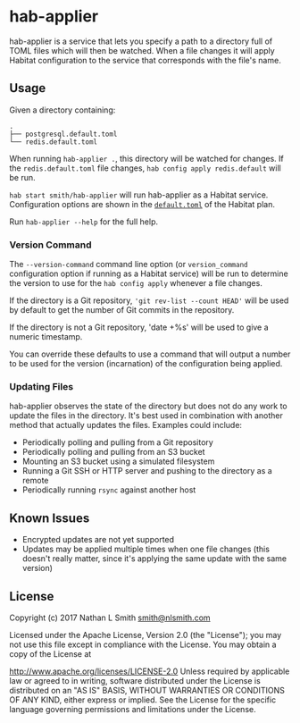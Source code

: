 # hab-applier

hab-applier is a service that lets you specify a path to a directory full of
TOML files which will then be watched. When a file changes it will apply
Habitat configuration to the service that corresponds with the file's name.

## Usage

Given a directory containing:

```
.
├── postgresql.default.toml
└── redis.default.toml
```

When running `hab-applier .`, this directory will be watched for changes. If
the `redis.default.toml` file changes, `hab config apply redis.default` will be
run.

`hab start smith/hab-applier` will run hab-applier as a Habitat service.
Configuration options are shown in the [`default.toml`](habitat/default.toml)
of the Habitat plan.

Run `hab-applier --help` for the full help.

### Version Command

The `--version-command` command line option (or `version_command` configuration
option if running as a Habitat service) will be run to determine the version to
use for the `hab config apply` whenever a file changes.

If the directory is a Git repository, `'git rev-list --count HEAD'` will be
used by default to get the number of Git commits in the repository.

If the directory is not a Git repository, 'date +%s' will be used to give a
numeric timestamp.

You can override these defaults to use a command that will output a number to
be used for the version (incarnation) of the configuration being applied.

### Updating Files

hab-applier observes the state of the directory but does not do any work to
update the files in the directory. It's best used in combination with another
method that actually updates the files. Examples could include:

* Periodically polling and pulling from a Git repository
* Periodically polling and pulling from an S3 bucket
* Mounting an S3 bucket using a simulated filesystem
* Running a Git SSH or HTTP server and pushing to the directory as a remote
* Periodically running `rsync` against another host

## Known Issues

* Encrypted updates are not yet supported
* Updates may be applied multiple times when one file changes (this doesn't
  really matter, since it's applying the same update with the same version)

## License

Copyright (c) 2017 Nathan L Smith <smith@nlsmith.com>

Licensed under the Apache License, Version 2.0 (the "License"); you may not use this file except in compliance with the License. You may obtain a copy of the License at

 http://www.apache.org/licenses/LICENSE-2.0
Unless required by applicable law or agreed to in writing, software distributed under the License is distributed on an "AS IS" BASIS, WITHOUT WARRANTIES OR CONDITIONS OF ANY KIND, either express or implied. See the License for the specific language governing permissions and limitations under the License.
